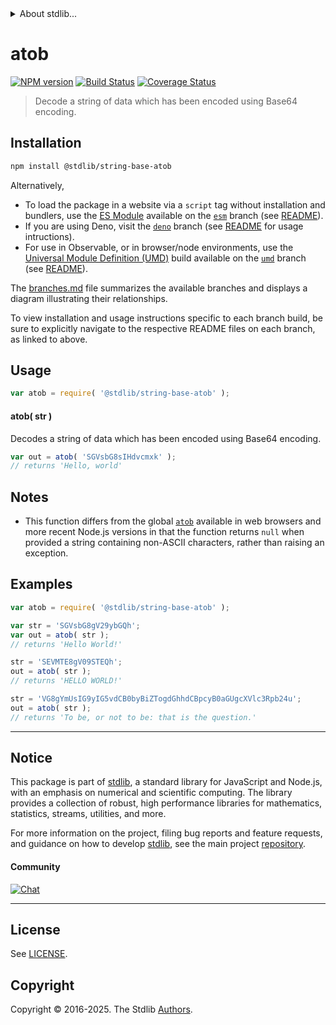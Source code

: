 <!--

@license Apache-2.0

Copyright (c) 2024 The Stdlib Authors.

Licensed under the Apache License, Version 2.0 (the "License");
you may not use this file except in compliance with the License.
You may obtain a copy of the License at

   http://www.apache.org/licenses/LICENSE-2.0

Unless required by applicable law or agreed to in writing, software
distributed under the License is distributed on an "AS IS" BASIS,
WITHOUT WARRANTIES OR CONDITIONS OF ANY KIND, either express or implied.
See the License for the specific language governing permissions and
limitations under the License.

-->


<details>
  <summary>
    About stdlib...
  </summary>
  <p>We believe in a future in which the web is a preferred environment for numerical computation. To help realize this future, we've built stdlib. stdlib is a standard library, with an emphasis on numerical and scientific computation, written in JavaScript (and C) for execution in browsers and in Node.js.</p>
  <p>The library is fully decomposable, being architected in such a way that you can swap out and mix and match APIs and functionality to cater to your exact preferences and use cases.</p>
  <p>When you use stdlib, you can be absolutely certain that you are using the most thorough, rigorous, well-written, studied, documented, tested, measured, and high-quality code out there.</p>
  <p>To join us in bringing numerical computing to the web, get started by checking us out on <a href="https://github.com/stdlib-js/stdlib">GitHub</a>, and please consider <a href="https://opencollective.com/stdlib">financially supporting stdlib</a>. We greatly appreciate your continued support!</p>
</details>

# atob

[![NPM version][npm-image]][npm-url] [![Build Status][test-image]][test-url] [![Coverage Status][coverage-image]][coverage-url] <!-- [![dependencies][dependencies-image]][dependencies-url] -->

> Decode a string of data which has been encoded using Base64 encoding.

<!-- Package usage documentation. -->

<section class="installation">

## Installation

```bash
npm install @stdlib/string-base-atob
```

Alternatively,

-   To load the package in a website via a `script` tag without installation and bundlers, use the [ES Module][es-module] available on the [`esm`][esm-url] branch (see [README][esm-readme]).
-   If you are using Deno, visit the [`deno`][deno-url] branch (see [README][deno-readme] for usage intructions).
-   For use in Observable, or in browser/node environments, use the [Universal Module Definition (UMD)][umd] build available on the [`umd`][umd-url] branch (see [README][umd-readme]).

The [branches.md][branches-url] file summarizes the available branches and displays a diagram illustrating their relationships.

To view installation and usage instructions specific to each branch build, be sure to explicitly navigate to the respective README files on each branch, as linked to above.

</section>

<section class="usage">

## Usage

<!-- eslint-disable stdlib/no-redeclare -->

```javascript
var atob = require( '@stdlib/string-base-atob' );
```

#### atob( str )

Decodes a string of data which has been encoded using Base64 encoding.

<!-- eslint-disable stdlib/no-redeclare -->

```javascript
var out = atob( 'SGVsbG8sIHdvcmxk' );
// returns 'Hello, world'
```

</section>

<!-- /.usage -->

<section class="notes">

## Notes

-   This function differs from the global [`atob`][mdn-atob] available in web browsers and more recent Node.js versions in that the function returns `null` when provided a string containing non-ASCII characters, rather than raising an exception.

</section>

<!-- /.notes -->

<!-- Package usage examples. -->

<section class="examples">

## Examples

<!-- eslint-disable stdlib/no-redeclare -->

```javascript
var atob = require( '@stdlib/string-base-atob' );

var str = 'SGVsbG8gV29ybGQh';
var out = atob( str );
// returns 'Hello World!'

str = 'SEVMTE8gV09STEQh';
out = atob( str );
// returns 'HELLO WORLD!'

str = 'VG8gYmUsIG9yIG5vdCB0byBiZTogdGhhdCBpcyB0aGUgcXVlc3Rpb24u';
out = atob( str );
// returns 'To be, or not to be: that is the question.'
```

</section>

<!-- /.examples -->

<!-- Section for related `stdlib` packages. Do not manually edit this section, as it is automatically populated. -->

<section class="related">

</section>

<!-- /.related -->

<!-- Section for all links. Make sure to keep an empty line after the `section` element and another before the `/section` close. -->


<section class="main-repo" >

* * *

## Notice

This package is part of [stdlib][stdlib], a standard library for JavaScript and Node.js, with an emphasis on numerical and scientific computing. The library provides a collection of robust, high performance libraries for mathematics, statistics, streams, utilities, and more.

For more information on the project, filing bug reports and feature requests, and guidance on how to develop [stdlib][stdlib], see the main project [repository][stdlib].

#### Community

[![Chat][chat-image]][chat-url]

---

## License

See [LICENSE][stdlib-license].


## Copyright

Copyright &copy; 2016-2025. The Stdlib [Authors][stdlib-authors].

</section>

<!-- /.stdlib -->

<!-- Section for all links. Make sure to keep an empty line after the `section` element and another before the `/section` close. -->

<section class="links">

[npm-image]: http://img.shields.io/npm/v/@stdlib/string-base-atob.svg
[npm-url]: https://npmjs.org/package/@stdlib/string-base-atob

[test-image]: https://github.com/stdlib-js/string-base-atob/actions/workflows/test.yml/badge.svg?branch=main
[test-url]: https://github.com/stdlib-js/string-base-atob/actions/workflows/test.yml?query=branch:main

[coverage-image]: https://img.shields.io/codecov/c/github/stdlib-js/string-base-atob/main.svg
[coverage-url]: https://codecov.io/github/stdlib-js/string-base-atob?branch=main

<!--

[dependencies-image]: https://img.shields.io/david/stdlib-js/string-base-atob.svg
[dependencies-url]: https://david-dm.org/stdlib-js/string-base-atob/main

-->

[chat-image]: https://img.shields.io/gitter/room/stdlib-js/stdlib.svg
[chat-url]: https://app.gitter.im/#/room/#stdlib-js_stdlib:gitter.im

[stdlib]: https://github.com/stdlib-js/stdlib

[stdlib-authors]: https://github.com/stdlib-js/stdlib/graphs/contributors

[umd]: https://github.com/umdjs/umd
[es-module]: https://developer.mozilla.org/en-US/docs/Web/JavaScript/Guide/Modules

[deno-url]: https://github.com/stdlib-js/string-base-atob/tree/deno
[deno-readme]: https://github.com/stdlib-js/string-base-atob/blob/deno/README.md
[umd-url]: https://github.com/stdlib-js/string-base-atob/tree/umd
[umd-readme]: https://github.com/stdlib-js/string-base-atob/blob/umd/README.md
[esm-url]: https://github.com/stdlib-js/string-base-atob/tree/esm
[esm-readme]: https://github.com/stdlib-js/string-base-atob/blob/esm/README.md
[branches-url]: https://github.com/stdlib-js/string-base-atob/blob/main/branches.md

[stdlib-license]: https://raw.githubusercontent.com/stdlib-js/string-base-atob/main/LICENSE

[mdn-atob]: https://developer.mozilla.org/en-US/docs/Web/API/Window/atob

<!-- <related-links> -->

<!-- </related-links> -->

</section>

<!-- /.links -->
